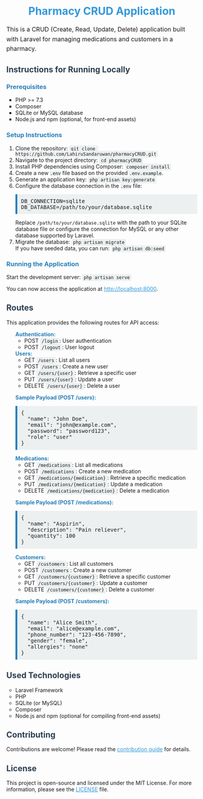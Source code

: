 <h1 align="center" style="color: #3498db;">Pharmacy CRUD Application</h1>

<p style="font-size: 16px; line-height: 1.6;">
  This is a CRUD (Create, Read, Update, Delete) application built with Laravel for managing medications and customers in a pharmacy.
</p>

<h2 style="color: #2c3e50;">Instructions for Running Locally</h2>

<h3 style="color: #2980b9;">Prerequisites</h3>

<ul style="list-style-type: square;">
  <li>PHP >= 7.3</li>
  <li>Composer</li>
  <li>SQLite or MySQL database</li>
  <li>Node.js and npm (optional, for front-end assets)</li>
</ul>

<h3 style="color: #2980b9;">Setup Instructions</h3>

<ol>
  <li>Clone the repository:
    <code style="background-color: #ecf0f1; padding: 2px 4px;">git clone https://github.com/LahiruSandaruwan/pharmacyCRUD.git</code>
  </li>
  <li>Navigate to the project directory:
    <code style="background-color: #ecf0f1; padding: 2px 4px;">cd pharmacyCRUD</code>
  </li>
  <li>Install PHP dependencies using Composer:
    <code style="background-color: #ecf0f1; padding: 2px 4px;">composer install</code>
  </li>
  <li>Create a new <code style="background-color: #ecf0f1;">.env</code> file based on the provided <code style="background-color: #ecf0f1;">.env.example</code>.</li>
  <li>Generate an application key:
    <code style="background-color: #ecf0f1; padding: 2px 4px;">php artisan key:generate</code>
  </li>
  <li>Configure the database connection in the <code style="background-color: #ecf0f1;">.env</code> file:
    <pre style="background-color: #ecf0f1; padding: 10px; border-left: 5px solid #2980b9;">DB_CONNECTION=sqlite
DB_DATABASE=/path/to/your/database.sqlite</pre>
    Replace <code>/path/to/your/database.sqlite</code> with the path to your SQLite database file or configure the connection for MySQL or any other database supported by Laravel.
  </li>
  <li>Migrate the database:
    <code style="background-color: #ecf0f1; padding: 2px 4px;">php artisan migrate</code><br>
    If you have seeded data, you can run:
    <code style="background-color: #ecf0f1; padding: 2px 4px;">php artisan db:seed</code>
  </li>
</ol>

<h3 style="color: #2980b9;">Running the Application</h3>

<p>Start the development server:
  <code style="background-color: #ecf0f1; padding: 2px 4px;">php artisan serve</code>
</p>

<p>You can now access the application at <a href="http://localhost:8000" style="color: #3498db;">http://localhost:8000</a>.</p>

<h2 style="color: #2c3e50;">Routes</h2>

<p>This application provides the following routes for API access:</p>

<!-- Similar structure for Routes, Used Technologies, Contributing, and License sections -->
<ul style="list-style-type: none;">
  <li><strong style="color: #2980b9;">Authentication:</strong>
    <ul>
      <li>POST <code style="background-color: #ecf0f1; padding: 2px 4px;">/login</code>: User authentication</li>
      <li>POST <code style="background-color: #ecf0f1; padding: 2px 4px;">/logout</code>: User logout</li>
    </ul>
  </li>
  <li><strong style="color: #2980b9;">Users:</strong>
    <ul>
      <li>GET <code style="background-color: #ecf0f1; padding: 2px 4px;">/users</code>: List all users</li>
      <li>POST <code style="background-color: #ecf0f1; padding: 2px 4px;">/users</code>: Create a new user</li>
      <li>GET <code style="background-color: #ecf0f1; padding: 2px 4px;">/users/{user}</code>: Retrieve a specific user</li>
      <li>PUT <code style="background-color: #ecf0f1; padding: 2px 4px;">/users/{user}</code>: Update a user</li>
      <li>DELETE <code style="background-color: #ecf0f1; padding: 2px 4px;">/users/{user}</code>: Delete a user</li>
    </ul>
    <p><strong style="color: #2980b9;">Sample Payload (POST /users):</strong></p>
    <pre style="background-color: #ecf0f1; padding: 10px; border-left: 5px solid #2980b9;">{
  "name": "John Doe",
  "email": "john@example.com",
  "password": "password123",
  "role": "user"
}</pre>
  </li>
  <li><strong style="color: #2980b9;">Medications:</strong>
    <ul>
      <li>GET <code style="background-color: #ecf0f1; padding: 2px 4px;">/medications</code>: List all medications</li>
      <li>POST <code style="background-color: #ecf0f1; padding: 2px 4px;">/medications</code>: Create a new medication</li>
      <li>GET <code style="background-color: #ecf0f1; padding: 2px 4px;">/medications/{medication}</code>: Retrieve a specific medication</li>
      <li>PUT <code style="background-color: #ecf0f1; padding: 2px 4px;">/medications/{medication}</code>: Update a medication</li>
      <li>DELETE <code style="background-color: #ecf0f1; padding: 2px 4px;">/medications/{medication}</code>: Delete a medication</li>
    </ul>
    <p><strong style="color: #2980b9;">Sample Payload (POST /medications):</strong></p>
    <pre style="background-color: #ecf0f1; padding: 10px; border-left: 5px solid #2980b9;">{
  "name": "Aspirin",
  "description": "Pain reliever",
  "quantity": 100
}</pre>
  </li>
  <li><strong style="color: #2980b9;">Customers:</strong>
    <ul>
      <li>GET <code style="background-color: #ecf0f1; padding: 2px 4px;">/customers</code>: List all customers</li>
      <li>POST <code style="background-color: #ecf0f1; padding: 2px 4px;">/customers</code>: Create a new customer</li>
      <li>GET <code style="background-color: #ecf0f1; padding: 2px 4px;">/customers/{customer}</code>: Retrieve a specific customer</li>
      <li>PUT <code style="background-color: #ecf0f1; padding: 2px 4px;">/customers/{customer}</code>: Update a customer</li>
      <li>DELETE <code style="background-color: #ecf0f1; padding: 2px 4px;">/customers/{customer}</code>: Delete a customer</li>
    </ul>
    <p><strong style="color: #2980b9;">Sample Payload (POST /customers):</strong></p>
    <pre style="background-color: #ecf0f1; padding: 10px; border-left: 5px solid #2980b9;">{
  "name": "Alice Smith",
  "email": "alice@example.com",
  "phone_number": "123-456-7890",
  "gender": "female",
  "allergies": "none"
}</pre>
  </li>
</ul>

<h2 style="color: #2c3e50;">Used Technologies</h2>

<ul style="list-style-type: circle;">
  <li>Laravel Framework</li>
  <li>PHP</li>
  <li>SQLite (or MySQL)</li>
  <li>Composer</li>
  <li>Node.js and npm (optional for compiling front-end assets)</li>
</ul>

<h2 style="color: #2c3e50;">Contributing</h2>

<p>Contributions are welcome! Please read the <a href="https://laravel.com/docs/contributions" style="color: #3498db;">contribution guide</a> for details.</p>

<h2 style="color: #2c3e50;">License</h2>

<p>This project is open-source and licensed under the MIT License. For more information, please see the <a href="LICENSE" style="color: #3498db;">LICENSE</a> file.</p>
